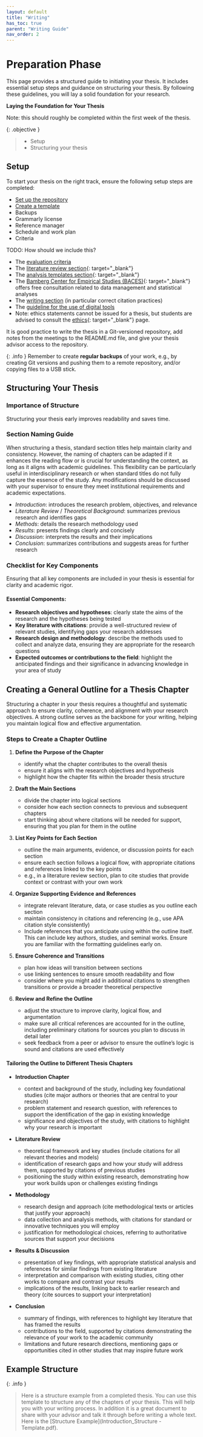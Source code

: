```yaml
---
layout: default
title: "Writing"
has_toc: true
parent: "Writing Guide"
nav_order: 2
---
```


# Preparation Phase

This page provides a structured guide to initiating your thesis. 
It includes essential setup steps and guidance on structuring your thesis. 
By following these guidelines, you will lay a solid foundation for your research.

**Laying the Foundation for Your Thesis**

Note: this should roughly be completed within the first week of the thesis.

{: .objective }
> - Setup
> - Structuring your thesis

## Setup

To start your thesis on the right track, ensure the following setup steps are completed:

- [Set up the repository](https://github.com/new?template_name=thesis-template&template_owner=digital-work-lab)
- [Create a template](https://github.com/digital-work-lab/thesis-template) <!-- or [word](https://raw.githubusercontent.com/digital-work-lab/handbook/main/assets/docs/template.docx) -->
- Backups
- Grammarly license
- Reference manager
- Schedule and work plan
- Criteria


TODO: How should we include this?

- The [evaluation criteria](docs/evaluation.html)
- The [literature review section](https://digital-work-lab.github.io/handbook/docs/20-research/20_processes/20.10.literature-review.html){: target="_blank"}
- The [analysis templates section](https://digital-work-lab.github.io/handbook/docs/20-research/20_processes/20.21.analysis-templates.html){: target="_blank"}
- The [Bamberg Center for Empirical Studies (BACES)](https://www.uni-bamberg.de/baces/){: target="_blank"} offers free consultation related to data management and statistical analyses
- The [writing section](https://digital-work-lab.github.io/handbook/docs/20-research/20_processes/20.29.writing.html) (in particular correct citation practices)
- The [guideline for the use of digital tools](docs/digital_tools.html)
- Note: ethics statements cannot be issued for a thesis, but students are advised to consult the [ethics](https://www.uni-bamberg.de/gremien/senat-kommissionen/kommissionen/ethikrat/){: target="_blank"} page.

It is good practice to write the thesis in a Git-versioned repository, add notes from the meetings to the README.md file, and give your thesis advisor access to the repository.

{: .info }
Remember to create **regular backups** of your work, e.g., by creating Git versions and pushing them to a remote repository, and/or copying files to a USB stick.

## Structuring Your Thesis

### Importance of Structure

Structuring your thesis early improves readability and saves time. 

### Section Naming Guide  

When structuring a thesis, standard section titles help maintain clarity and consistency. 
However, the naming of chapters can be adapted if it enhances the reading flow or is crucial for understanding the context, as long as it aligns with academic guidelines. 
This flexibility can be particularly useful in interdisciplinary research or when standard titles do not fully capture the essence of the study. 
Any modifications should be discussed with your supervisor to ensure they meet institutional requirements and academic expectations.

- *Introduction*: introduces the research problem, objectives, and relevance  
- *Literature Review* / *Theoretical Background*: summarizes previous research and identifies gaps  
- *Methods*: details the research methodology used  
- *Results*: presents findings clearly and concisely  
- *Discussion*: interprets the results and their implications  
- *Conclusion*: summarizes contributions and suggests areas for further research  

### Checklist for Key Components  

Ensuring that all key components are included in your thesis is essential for clarity and academic rigor. 

#### Essential Components:  

- **Research objectives and hypotheses**: clearly state the aims of the research and the hypotheses being tested
- **Key literature with citations**: provide a well-structured review of relevant studies, identifying gaps your research addresses
- **Research design and methodology**: describe the methods used to collect and analyze data, ensuring they are appropriate for the research questions 
- **Expected outcomes or contributions to the field**: highlight the anticipated findings and their significance in advancing knowledge in your area of study

## Creating a General Outline for a Thesis Chapter  

Structuring a chapter in your thesis requires a thoughtful and systematic approach to ensure clarity, coherence, and alignment with your research objectives. 
A strong outline serves as the backbone for your writing, helping you maintain logical flow and effective argumentation.  

### Steps to Create a Chapter Outline  

1. **Define the Purpose of the Chapter**  
   - identify what the chapter contributes to the overall thesis
   - ensure it aligns with the research objectives and hypothesis  
   - highlight how the chapter fits within the broader thesis structure

2. **Draft the Main Sections**  
   - divide the chapter into logical sections
   - consider how each section connects to previous and subsequent chapters
   - start thinking about where citations will be needed for support, ensuring that you plan for them in the outline 

3. **List Key Points for Each Section**  
   - outline the main arguments, evidence, or discussion points for each section
   - ensure each section follows a logical flow, with appropriate citations and references linked to the key points  
   - e.g., in a literature review section, plan to cite studies that provide context or contrast with your own work  

4. **Organize Supporting Evidence and References**  
   - integrate relevant literature, data, or case studies as you outline each section
   - maintain consistency in citations and referencing (e.g., use APA citation style consistently) 
   - Include references that you anticipate using within the outline itself. This can include key authors, studies, and seminal works. Ensure you are familiar with the formatting guidelines early on.  

5. **Ensure Coherence and Transitions**  
   - plan how ideas will transition between sections
   - use linking sentences to ensure smooth readability and flow
   - consider where you might add in additional citations to strengthen transitions or provide a broader theoretical perspective

6. **Review and Refine the Outline**  
   - adjust the structure to improve clarity, logical flow, and argumentation
   - make sure all critical references are accounted for in the outline, including preliminary citations for sources you plan to discuss in detail later 
   - seek feedback from a peer or advisor to ensure the outline’s logic is sound and citations are used effectively

#### Tailoring the Outline to Different Thesis Chapters  

- **Introduction Chapter**  
  - context and background of the study, including key foundational studies (cite major authors or theories that are central to your research)
  - problem statement and research question, with references to support the identification of the gap in existing knowledge 
  - significance and objectives of the study, with citations to highlight why your research is important

- **Literature Review**  
  - theoretical framework and key studies (include citations for all relevant theories and models) 
  - identification of research gaps and how your study will address them, supported by citations of previous studies  
  - positioning the study within existing research, demonstrating how your work builds upon or challenges existing findings 

- **Methodology**  
  - research design and approach (cite methodological texts or articles that justify your approach)
  - data collection and analysis methods, with citations for standard or innovative techniques you will employ  
  - justification for methodological choices, referring to authoritative sources that support your decisions  

- **Results & Discussion**  
  - presentation of key findings, with appropriate statistical analysis and references for similar findings from existing literature  
  - interpretation and comparison with existing studies, citing other works to compare and contrast your results  
  - implications of the results, linking back to earlier research and theory (cite sources to support your interpretation) 

- **Conclusion**  
  - summary of findings, with references to highlight key literature that has framed the results 
  - contributions to the field, supported by citations demonstrating the relevance of your work to the academic community
  - limitations and future research directions, mentioning gaps or opportunities cited in other studies that may inspire future work 

## Example Structure

{: .info }
> Here is a structure example from a completed thesis.
> You can use this template to structure any of the chapters of your thesis. This will help you with your writing process. 
> In addition it is a great document to share with your advisor and talk it through before writing a whole text.
> Here is the [Structure Example](Introduction_Structure - Template.pdf).